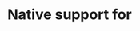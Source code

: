 ---
draft: true
title: "Native support for"
content:
  - image: "drupal.png"
    title: "Drupal"
    url: https://github.com/dunglas/frankenphp-drupal
  - image: "sulu.png"
    title: "Sulu"
    url: https://sulu.io/blog/running-sulu-with-frankenphp
  - image: "wordpress.png"
    title: "Wordpress"
    url: https://github.com/dunglas/frankenphp-wordpress
  - image: "laravel.png"
    title: "Laravel"
    url: https://github.com/dunglas/frankenphp/blob/main/docs/laravel.md
  - image: "symfony.png"
    title: "Symfony"
    url: https://github.com/dunglas/symfony-docker
  - image: "api-platform.png"
    title: "API Platform"
    url: https://api-platform.com/docs/distribution/
---